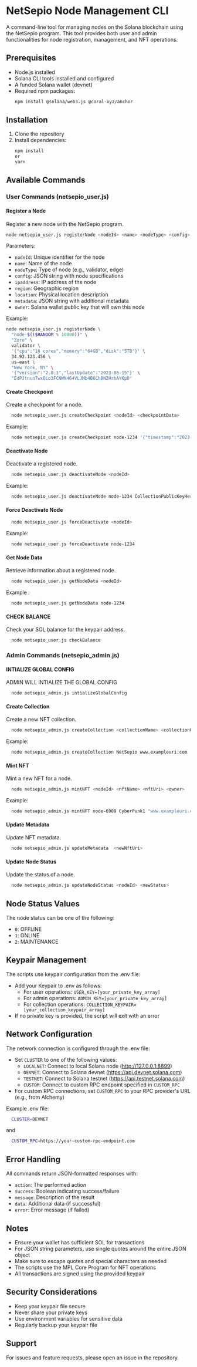 # NetSepio Node Management CLI

A command-line tool for managing nodes on the Solana blockchain using the NetSepio program. This tool provides both user and admin functionalities for node registration, management, and NFT operations.

## Prerequisites

- Node.js installed
- Solana CLI tools installed and configured
- A funded Solana wallet (devnet)
- Required npm packages:
  ```bash
  npm install @solana/web3.js @coral-xyz/anchor
  ```

## Installation

1. Clone the repository
2. Install dependencies:
   ```bash
   npm install
   or
   yarn
   ```

## Available Commands

### User Commands (netsepio_user.js)

#### Register a Node

Register a new node with the NetSepio program.

```bash
node netsepio_user.js registerNode <nodeId> <name> <nodeType> <config> <ipaddress> <region> <location> <metadata> <owner>
```

Parameters:

- `nodeId`: Unique identifier for the node
- `name`: Name of the node
- `nodeType`: Type of node (e.g., validator, edge)
- `config`: JSON string with node specifications
- `ipaddress`: IP address of the node
- `region`: Geographic region
- `location`: Physical location description
- `metadata`: JSON string with additional metadata
- `owner`: Solana wallet public key that will own this node

Example:

```bash
node netsepio_user.js registerNode \
  "node-$(($RANDOM % 10000))" \
  "Zoro" \
  validator \
  '{"cpu":"16 cores","memory":"64GB","disk":"5TB"}' \
  34.92.123.456 \
  us-east \
  "New York, NY" \
  '{"version":"2.0.1","lastUpdate":"2023-06-15"}' \
  "EdPJtnunTwxQLo3FCNWN464VLJMb4B6LhBN2HrbAYKpD"
```

#### Create Checkpoint

Create a checkpoint for a node.

```bash
  node netsepio_user.js createCheckpoint <nodeId> <checkpointData>
```

Example:

```bash
  node netsepio_user.js createCheckpoint node-1234 '{"timestamp":"2023-05-15T12:00:00Z","status":"healthy","metrics":{"uptime":"99.9%","cpu":"45%","memory":"60%"}}'
```

#### Deactivate Node

Deactivate a registered node.

```bash
  node netsepio_user.js deactivateNode <nodeId>
```

Example:

```bash
  node netsepio_user.js deactivateNode node-1234 CollectionPublicKeyHere
```

#### Force Deactivate Node

```bash
  node netsepio_user.js forceDeactivate <nodeId>

```

Example:

```bash
  node netsepio_user.js forceDeactivate node-1234
```

#### Get Node Data

Retrieve information about a registered node.

```bash
  node netsepio_user.js getNodeData <nodeId>
```

Example :

```bash
  node netsepio_user.js getNodeData node-1234
```

#### CHECK BALANCE

Check your SOL balance for the keypair address.

```bash
  node netsepio_user.js checkBalance
```


### Admin Commands (netsepio_admin.js)

#### INTIALIZE GLOBAL CONFIG

ADMIN WILL INTIALIZE THE GLOBAL CONFIG

```bash
  node netsepio_admin.js intializeGlobalConfig
```

#### Create Collection

Create a new NFT collection.

```bash
  node netsepio_admin.js createCollection <collectionName> <collectionUri>
```

Example:

```bash
  node netsepio_admin.js createCollection NetSepio www.exampleuri.com
```

#### Mint NFT

Mint a new NFT for a node.

```bash
  node netsepio_admin.js mintNFT <nodeId> <nftName> <nftUri> <owner>
```

Example:

```bash
  node netsepio_admin.js mintNFT node-6909 CyberPunk1 "www.exampleuri.com" EdPJtnunTwxQLo3FCNWN464VLJMb4B6LhBN2HrbAYKpD
```

#### Update Metadata

Update NFT metadata.

```bash
  node netsepio_admin.js updateMetadata  <newNftUri>
```

#### Update Node Status

Update the status of a node.

```bash
  node netsepio_admin.js updateNodeStatus <nodeId> <newStatus>
```

## Node Status Values

The node status can be one of the following:

- `0`: OFFLINE
- `1`: ONLINE
- `2`: MAINTENANCE

## Keypair Management

The scripts use keypair configuration from the .env file:

- Add your Keypair to .env as follows:
  - For user operations: `USER_KEY=[your_private_key_array]`
  - For admin operations: `ADMIN_KEY=[your_private_key_array]`
  - For collection operations: `COLLECTION_KEYPAIR=[your_collection_keypair_array]`
- If no private key is provided, the script will exit with an error

## Network Configuration

The network connection is configured through the .env file:

- Set `CLUSTER` to one of the following values:
  - `LOCALNET`: Connect to local Solana node (http://127.0.0.1:8899)
  - `DEVNET`: Connect to Solana devnet (https://api.devnet.solana.com)
  - `TESTNET`: Connect to Solana testnet (https://api.testnet.solana.com)
  - `CUSTOM`: Connect to custom RPC endpoint specified in `CUSTOM_RPC`
- For custom RPC connections, set `CUSTOM_RPC` to your RPC provider's URL (e.g., from Alchemy)

Example .env file:

```bash
  CLUSTER=DEVNET
```
and

```bash
  CUSTOM_RPC=https://your-custom-rpc-endpoint.com
```

## Error Handling

All commands return JSON-formatted responses with:

- `action`: The performed action
- `success`: Boolean indicating success/failure
- `message`: Description of the result
- `data`: Additional data (if successful)
- `error`: Error message (if failed)

## Notes

- Ensure your wallet has sufficient SOL for transactions
- For JSON string parameters, use single quotes around the entire JSON object
- Make sure to escape quotes and special characters as needed
- The scripts use the MPL Core Program for NFT operations
- All transactions are signed using the provided keypair

## Security Considerations

- Keep your keypair file secure
- Never share your private keys
- Use environment variables for sensitive data
- Regularly backup your keypair file

## Support

For issues and feature requests, please open an issue in the repository.
